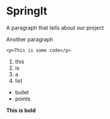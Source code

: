 SpringIt
===
A paragraph that tells about our project

Another paragraph

````
<p>This is some code</p>
````

1. this
2. is
3. a
4. list

* bullet
* points

**This is bold**

